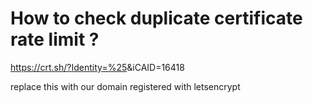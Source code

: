 # How to check duplicate certificate rate limit ? 

https://crt.sh/?Identity=%25<domain>&iCAID=16418

replace this <domain> with our domain registered with letsencrypt 
